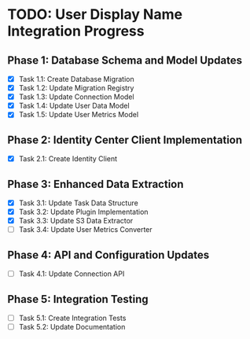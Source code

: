 # TODO: User Display Name Integration Progress

## Phase 1: Database Schema and Model Updates

- [x] Task 1.1: Create Database Migration
- [x] Task 1.2: Update Migration Registry
- [x] Task 1.3: Update Connection Model
- [x] Task 1.4: Update User Data Model
- [x] Task 1.5: Update User Metrics Model

## Phase 2: Identity Center Client Implementation

- [x] Task 2.1: Create Identity Client

## Phase 3: Enhanced Data Extraction

- [x] Task 3.1: Update Task Data Structure
- [x] Task 3.2: Update Plugin Implementation
- [x] Task 3.3: Update S3 Data Extractor
- [ ] Task 3.4: Update User Metrics Converter

## Phase 4: API and Configuration Updates

- [ ] Task 4.1: Update Connection API

## Phase 5: Integration Testing

- [ ] Task 5.1: Create Integration Tests
- [ ] Task 5.2: Update Documentation
